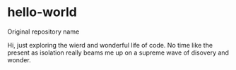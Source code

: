 # hello-world
Original repository name 


Hi, just exploring the wierd and wonderful life of code. No time like the present as isolation really beams me up on a supreme wave of disovery and wonder.

